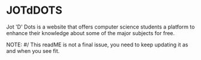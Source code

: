 JOTdDOTS
========

Jot 'D' Dots is a website that offers computer science students a platform to enhance their knowledge about some of the major subjects for free.






















NOTE:
#/ This readME is not a final issue, you need to keep updating it as and when you see fit.
